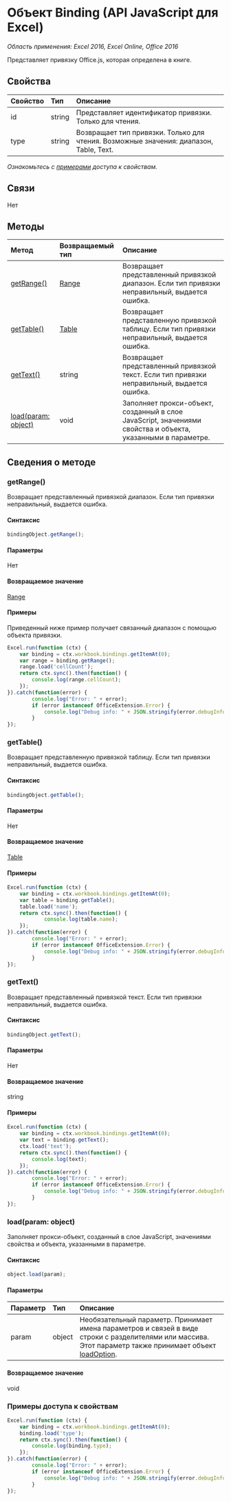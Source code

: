 # Объект Binding (API JavaScript для Excel)

_Область применения: Excel 2016, Excel Online, Office 2016_

Представляет привязку Office.js, которая определена в книге.

## Свойства

| Свойство   | Тип|Описание
|:---------------|:--------|:----------|
|id|string|Представляет идентификатор привязки. Только для чтения.|
|type|string|Возвращает тип привязки. Только для чтения. Возможные значения: диапазон, Table, Text.|

_Ознакомьтесь с [примерами](#property-access-examples) доступа к свойствам._

## Связи
Нет


## Методы

| Метод   | Возвращаемый тип|Описание|
|:---------------|:--------|:----------|
|[getRange()](#getrange)|[Range](range.md)|Возвращает представленный привязкой диапазон. Если тип привязки неправильный, выдается ошибка.|
|[getTable()](#gettable)|[Table](table.md)|Возвращает представленную привязкой таблицу. Если тип привязки неправильный, выдается ошибка.|
|[getText()](#gettext)|string|Возвращает представленный привязкой текст. Если тип привязки неправильный, выдается ошибка.|
|[load(param: object)](#loadparam-object)|void|Заполняет прокси-объект, созданный в слое JavaScript, значениями свойства и объекта, указанными в параметре.|

## Сведения о методе

### getRange()
Возвращает представленный привязкой диапазон. Если тип привязки неправильный, выдается ошибка.

#### Синтаксис
```js
bindingObject.getRange();
```

#### Параметры
Нет

#### Возвращаемое значение
[Range](range.md)

#### Примеры
Приведенный ниже пример получает связанный диапазон с помощью объекта привязки.

```js
Excel.run(function (ctx) { 
	var binding = ctx.workbook.bindings.getItemAt(0);
	var range = binding.getRange();
	range.load('cellCount');
	return ctx.sync().then(function() {
		console.log(range.cellCount);
	});
}).catch(function(error) {
		console.log("Error: " + error);
		if (error instanceof OfficeExtension.Error) {
			console.log("Debug info: " + JSON.stringify(error.debugInfo));
		}
});
```

### getTable()
Возвращает представленную привязкой таблицу. Если тип привязки неправильный, выдается ошибка.

#### Синтаксис
```js
bindingObject.getTable();
```

#### Параметры
Нет

#### Возвращаемое значение
[Table](table.md)

#### Примеры
```js
Excel.run(function (ctx) { 
	var binding = ctx.workbook.bindings.getItemAt(0);
	var table = binding.getTable();
	table.load('name');
	return ctx.sync().then(function() {
			console.log(table.name);
	});
}).catch(function(error) {
		console.log("Error: " + error);
		if (error instanceof OfficeExtension.Error) {
			console.log("Debug info: " + JSON.stringify(error.debugInfo));
		}
});
```

### getText()
Возвращает представленный привязкой текст. Если тип привязки неправильный, выдается ошибка.

#### Синтаксис
```js
bindingObject.getText();
```

#### Параметры
Нет

#### Возвращаемое значение
string

#### Примеры

```js
Excel.run(function (ctx) { 
	var binding = ctx.workbook.bindings.getItemAt(0);
	var text = binding.getText();
	ctx.load('text');
	return ctx.sync().then(function() {
		console.log(text);
	});
}).catch(function(error) {
		console.log("Error: " + error);
		if (error instanceof OfficeExtension.Error) {
			console.log("Debug info: " + JSON.stringify(error.debugInfo));
		}
});
```

### load(param: object)
Заполняет прокси-объект, созданный в слое JavaScript, значениями свойства и объекта, указанными в параметре.

#### Синтаксис
```js
object.load(param);
```

#### Параметры
| Параметр   | Тип|Описание|
|:---------------|:--------|:----------|
|param|object|Необязательный параметр. Принимает имена параметров и связей в виде строки с разделителями или массива. Этот параметр также принимает объект [loadOption](loadoption.md).|

#### Возвращаемое значение
void
### Примеры доступа к свойствам

```js
Excel.run(function (ctx) { 
	var binding = ctx.workbook.bindings.getItemAt(0);
	binding.load('type');
	return ctx.sync().then(function() {
		console.log(binding.type);
	});
}).catch(function(error) {
		console.log("Error: " + error);
		if (error instanceof OfficeExtension.Error) {
			console.log("Debug info: " + JSON.stringify(error.debugInfo));
		}
});
```


